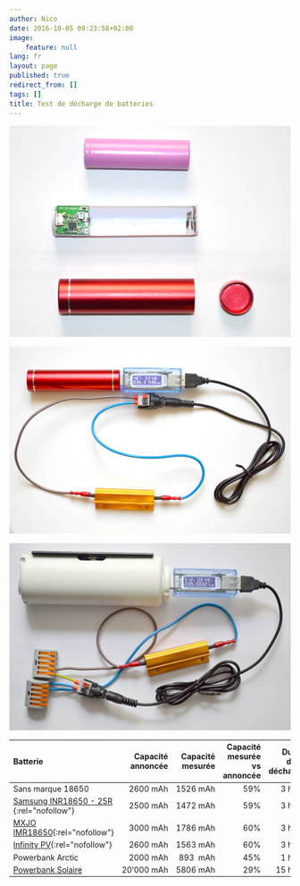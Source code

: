 ```yaml
---
author: Nico
date: 2016-10-05 09:23:58+02:00
image:
    feature: null
lang: fr
layout: page
published: true
redirect_from: []
tags: []
title: Test de décharge de batteries
---
```


[![batterie noname ouverte][img_1]][img_1]

[img_1]: ../files/2016-10-05-tests_batteries/images/batterie_noname+boitier_lowres.jpg

[![Test batterie noname][img_2]][img_2]

[img_2]: ../files/2016-10-05-tests_batteries/images/test_batterie_18650_noname_lowres.jpg

[![Test batterie Infinity PV][img_3]][img_3]

[img_3]: ../files/2016-10-05-tests_batteries/images/test_batterie_infinityPV_lowres.jpg

| Batterie                                      | Capacité annoncée | Capacité mesurée | Capacité mesurée<br>vs annoncée | Durée de la décharge | Tension mesurée | Courant mesuré | Résistance calculée |
| :-------------------------------------------- | ----------------: | ---------------: | -------------------------------: | -------------------: | --------------: | -------------: | ------------------: |
| Sans marque 18650                             |          2600 mAh |         1526 mAh |                              59% |               3 h 58 |          4.90 V |         0.39 A |              12.6 Ω |
| [Samsung INR18650 - 25R ][1]{:rel="nofollow"} |          2500 mAh |         1472 mAh |                              59% |               3 h 06 |               - |              - |                   - |
| [MXJO IMR18650][2]{:rel="nofollow"}           |          3000 mAh |         1786 mAh |                              60% |               3 h 42 |               - |              - |                   - |
| [Infinity PV][3]{:rel="nofollow"}             |          2600 mAh |         1563 mAh |                              60% |               3 h 54 |          5.12 V |         0.39 A |              13.1 Ω |
| Powerbank Arctic                              |          2000 mAh |         893  mAh |                              45% |               1 h 54 |               - |              - |                   - |
| [Powerbank Solaire][4]                        |        20’000 mAh |         5806 mAh |                              29% |              15 h 58 |          4.55 V |         0.36 A |              12.6 Ω |

[1]: http://www.gearbest.com/batteries/pp_241348.html
[2]: http://www.lepetitvapoteur.com/fr/accus/1876-accu-mxjo-imr-18650-3000-ma-35-a-.html
[3]: https://www.infinitypv.com/images/HeLi-on_manual_v1.pdf
[4]: https://www.youtube.com/watch?v=NL6nySngGtU
